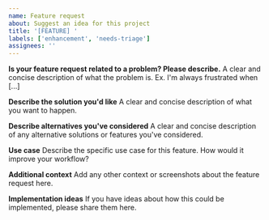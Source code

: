 ```yaml
---
name: Feature request
about: Suggest an idea for this project
title: '[FEATURE] '
labels: ['enhancement', 'needs-triage']
assignees: ''
---
```


**Is your feature request related to a problem? Please describe.**
A clear and concise description of what the problem is. Ex. I'm always frustrated when [...]

**Describe the solution you'd like**
A clear and concise description of what you want to happen.

**Describe alternatives you've considered**
A clear and concise description of any alternative solutions or features you've considered.

**Use case**
Describe the specific use case for this feature. How would it improve your workflow?

**Additional context**
Add any other context or screenshots about the feature request here.

**Implementation ideas**
If you have ideas about how this could be implemented, please share them here.
